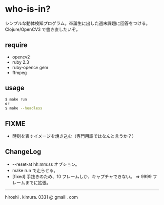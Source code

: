 # who-is-in?

シンプルな動体検知プログラム。卒論生に出した週末課題に回答をつける。
Clojure/OpenCV3 で書き直したいぞ。

## require

* opencv2
* ruby 2.3
* ruby-opencv gem
* ffmpeg

## usage

```sh
$ make run
or
$ make --headless
```

## FIXME

* 時刻を表すイメージを焼き込む（専門用語ではなんと言うか？）

## ChangeLog

* --reset-at hh:mm:ss オプション。
* make run で走らせる。
* [fixed] 手抜きのため、10 フレームしか、キャプチャできない。
  => 9999 フレームまでに拡張。

---
hiroshi . kimura. 0331 @ gmail . com
